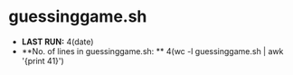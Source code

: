 # guessinggame.sh
* **LAST RUN:** 4(date)  
* **No. of lines in guessinggame.sh: ** 4(wc -l guessinggame.sh | awk '{print 41}')  
